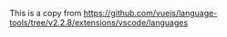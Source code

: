 This is a copy from https://github.com/vuejs/language-tools/tree/v2.2.8/extensions/vscode/languages
